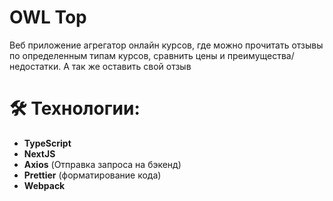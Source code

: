 # OWL Top

Веб приложение агрегатор онлайн курсов, где можно прочитать отзывы по определенным типам курсов, сравнить цены и преимущества/недостатки. А так же оставить свой отзыв


# 🛠 Технологии:

- **TypeScript**
- **NextJS**
- **Axios** (Отправка запроса на бэкенд)
- **Prettier** (форматирование кода)
- **Webpack**

